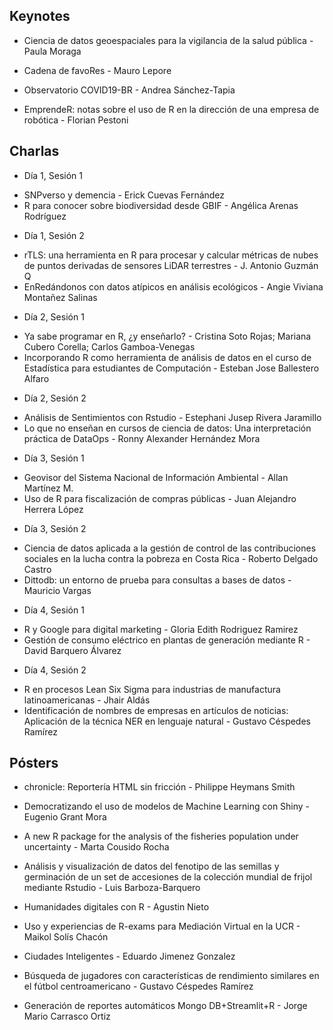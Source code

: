 ## Keynotes

- Ciencia de datos geoespaciales para la vigilancia de la salud pública - Paula Moraga

- Cadena de favoRes - Mauro Lepore

- Observatorio COVID19-BR - Andrea Sánchez-Tapia

- EmprendeR: notas sobre el uso de R en la dirección de una empresa de robótica - Florian Pestoni


## Charlas

- Día 1, Sesión 1

* SNPverso y demencia - Erick Cuevas Fernández
* R para conocer sobre biodiversidad desde GBIF - Angélica Arenas Rodríguez

- Día 1, Sesión 2

* rTLS: una herramienta en R para procesar y calcular métricas de nubes de puntos derivadas de sensores LiDAR terrestres - J. Antonio Guzmán Q
* EnRedándonos con datos atípicos en análisis ecológicos - Angie Viviana Montañez Salinas

- Día 2, Sesión 1

* Ya sabe programar en R, ¿y enseñarlo? - Cristina Soto Rojas; Mariana Cubero Corella; Carlos Gamboa-Venegas
* Incorporando R como herramienta de análisis de datos en el curso de Estadística para estudiantes de Computación - Esteban Jose Ballestero Alfaro

- Día 2, Sesión 2

* Análisis de Sentimientos con Rstudio - Estephani Jusep Rivera Jaramillo
* Lo que no enseñan en cursos de ciencia de datos: Una interpretación práctica de DataOps - Ronny Alexander Hernández Mora

- Día 3, Sesión 1

* Geovisor del Sistema Nacional de Información Ambiental - Allan Martínez M.
* Uso de R para fiscalización de compras públicas - Juan Alejandro Herrera López

- Día 3, Sesión 2

* Ciencia de datos aplicada a la gestión de control de las contribuciones sociales en la lucha contra la pobreza en Costa Rica - Roberto Delgado Castro	
* Dittodb: un entorno de prueba para consultas a bases de datos - Mauricio Vargas	

- Día 4, Sesión 1

* R y Google para digital marketing - Gloria Edith Rodriguez Ramirez	
* Gestión de consumo eléctrico en plantas de generación mediante R - David Barquero Álvarez	

- Día 4, Sesión 2

* R en procesos Lean Six Sigma para industrias de manufactura latinoamericanas - Jhair Aldás	
* Identificación de nombres de empresas en artículos de noticias: Aplicación de la técnica NER en lenguaje natural - Gustavo Céspedes Ramírez	


## Pósters

* chronicle: Reportería HTML sin fricción	- Philippe Heymans Smith	

* Democratizando el uso de modelos de Machine Learning con Shiny	- Eugenio Grant Mora	

* A new R package for the analysis of the fisheries population under uncertainty - Marta Cousido Rocha	

* Análisis y visualización de datos del fenotipo de las semillas y germinación de un set de accesiones de la colección mundial de frijol mediante Rstudio	- Luis Barboza-Barquero	

* Humanidades digitales con R	- Agustin Nieto	

* Uso y experiencias de R-exams para Mediación Virtual en la UCR	- Maikol Solís Chacón	

* Ciudades Inteligentes	- Eduardo Jimenez Gonzalez	

* Búsqueda de jugadores con características de rendimiento similares en el fútbol centroamericano	- Gustavo Céspedes Ramírez	

* Generación de reportes automáticos Mongo DB+Streamlit+R - Jorge Mario Carrasco Ortiz	
